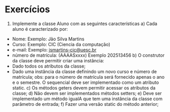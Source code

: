 # Exercícios

1. Implemente a classe Aluno com as seguintes características
a) Cada aluno é caracterizado por:
* Nome: Exemplo: Jão Silva Martins
* Curso: Exemplo: CIC (Ciencia da computação)
* e-mail: Exemplo: jsmartins-cic@uesc.br
* número de matrícula: (AAAASxxxx) Exemplo 202513456
b) O construtor da classe deve permitir criar uma instância:
* Dado todos os atributos da classe;
* Dado uma instância da classe definindo um novo curso e número de matrícula;
obs: para o número de matrícula será fornecido apenas o ano e o semestre. O sequencial deve ser implementado como um atributo static. 
c) Os métodos geters devem permitir acessar os atributos da classe;
d) Não devem ser implementados métodos setters;
e) Deve ser implementado um método igualA que tem uma instância da classe com parâmetro de entrada;
f) Fazer uma versão static do método anterior;  